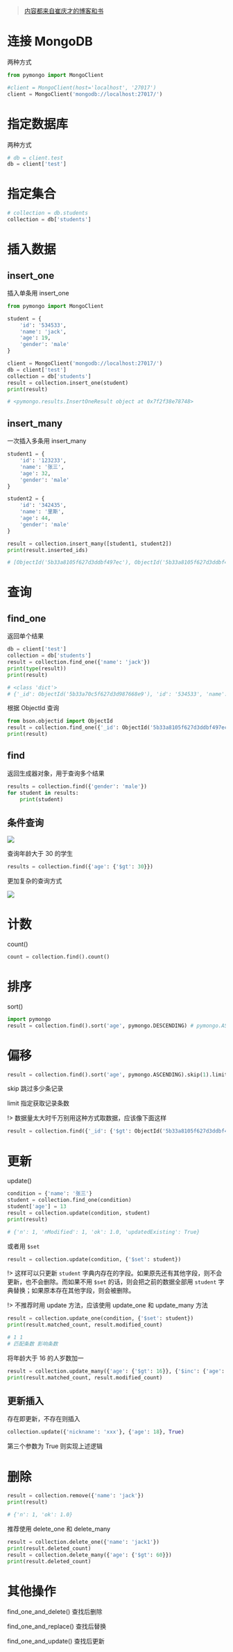 > [内容都来自崔庆才的博客和书](https://cuiqingcai.com)

# 连接 MongoDB

两种方式

``` python
from pymongo import MongoClient

#client = MongoClient(host='localhost', '27017')
client = MongoClient('mongodb://localhost:27017/')
```

# 指定数据库

两种方式

``` python
# db = client.test
db = client['test']
```

# 指定集合

``` python
# collection = db.students
collection = db['students']
```

# 插入数据

## insert_one

插入单条用 insert_one

``` python
from pymongo import MongoClient

student = {
    'id': '534533',
    'name': 'jack',
    'age': 19,
    'gender': 'male'
}

client = MongoClient('mongodb://localhost:27017/')
db = client['test']
collection = db['students']
result = collection.insert_one(student)
print(result)

# <pymongo.results.InsertOneResult object at 0x7f2f38e78748>
```

## insert_many

一次插入多条用 insert_many

``` python
student1 = {
    'id': '123233',
    'name': '张三',
    'age': 32,
    'gender': 'male'
}

student2 = {
    'id': '342435',
    'name': '里斯',
    'age': 44,
    'gender': 'male'
}

result = collection.insert_many([student1, student2])
print(result.inserted_ids)

# [ObjectId('5b33a8105f627d3ddbf497ec'), ObjectId('5b33a8105f627d3ddbf497ed')]
```

# 查询

## find_one

返回单个结果

``` python
db = client['test']
collection = db['students']
result = collection.find_one({'name': 'jack'})
print(type(result))
print(result)

# <class 'dict'>
# {'_id': ObjectId('5b33a70c5f627d3d987668e9'), 'id': '534533', 'name': 'jack', 'age': 19, 'gender': 'male'}
```

根据 ObjectId 查询

``` python
from bson.objectid import ObjectId
result = collection.find_one({'_id': ObjectId('5b33a8105f627d3ddbf497ec')})
print(result)
```

## find

返回生成器对象，用于查询多个结果

``` python
results = collection.find({'gender': 'male'})
for student in results:
    print(student)
```

## 条件查询

![](https://pikachu666.oss-cn-hongkong.aliyuncs.com/images/20180627232537.png)

查询年龄大于 30 的学生

``` python
results = collection.find({'age': {'$gt': 30}})
```

更加复杂的查询方式

![](https://pikachu666.oss-cn-hongkong.aliyuncs.com/images/20180627233413.png)

# 计数

count()

``` python
count = collection.find().count()
```

# 排序

sort()

``` python
import pymongo
result = collection.find().sort('age', pymongo.DESCENDING) # pymongo.ASCENDING
```

# 偏移

``` python
result = collection.find().sort('age', pymongo.ASCENDING).skip(1).limit(1)
```

skip 跳过多少条记录

limit 指定获取记录条数

!> 数据量太大时千万别用这种方式取数据，应该像下面这样

``` python
result = collection.find({'_id': {'$gt': ObjectId('5b33a8105f627d3ddbf497ec')}})
```

# 更新

update()

``` python
condition = {'name': '张三'}
student = collection.find_one(condition)
student['age'] = 13
result = collection.update(condition, student)
print(result)

# {'n': 1, 'nModified': 1, 'ok': 1.0, 'updatedExisting': True}

```

或者用 `$set`

``` python
result = collection.update(condition, {'$set': student})
```

!> 这样可以只更新 `student` 字典内存在的字段。如果原先还有其他字段，则不会更新，也不会删除。而如果不用 `$set` 的话，则会把之前的数据全部用 `student` 字典替换；如果原本存在其他字段，则会被删除。

!> 不推荐时用 update 方法，应该使用 update_one 和 update_many 方法

``` python
result = collection.update_one(condition, {'$set': student})
print(result.matched_count, result.modified_count)

# 1 1 
# 匹配条数 影响条数
```

将年龄大于 16 的人岁数加一

``` python
result = collection.update_many({'age': {'$gt': 16}}, {'$inc': {'age': 1}})
print(result.matched_count, result.modified_count)
```

## 更新插入

存在即更新，不存在则插入

``` python
collection.update({'nickname': 'xxx'}, {'age': 18}, True)
```

第三个参数为 True 则实现上述逻辑

# 删除

``` python
result = collection.remove({'name': 'jack'})
print(result)

# {'n': 1, 'ok': 1.0}
```

推荐使用 delete_one 和 delete_many

``` python
result = collection.delete_one({'name': 'jack1'})
print(result.deleted_count)
result = collection.delete_many({'age': {'$gt': 60}})
print(result.deleted_count)
```

# 其他操作

find_one_and_delete() 查找后删除

find_one_and_replace() 查找后替换

find_one_and_update() 查找后更新